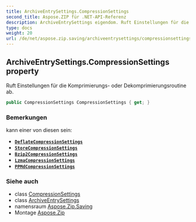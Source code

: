```yaml
---
title: ArchiveEntrySettings.CompressionSettings
second_title: Aspose.ZIP für .NET-API-Referenz
description: ArchiveEntrySettings eigendom. Ruft Einstellungen für die Komprimierungs oder Dekomprimierungsroutine ab.
type: docs
weight: 20
url: /de/net/aspose.zip.saving/archiveentrysettings/compressionsettings/
---
```

## ArchiveEntrySettings.CompressionSettings property

Ruft Einstellungen für die Komprimierungs- oder Dekomprimierungsroutine ab.

```csharp
public CompressionSettings CompressionSettings { get; }
```

### Bemerkungen

kann einer von diesen sein:

* **[`DeflateCompressionSettings`](../../deflatecompressionsettings/)**
* **[`StoreCompressionSettings`](../../storecompressionsettings/)**
* **[`Bzip2CompressionSettings`](../../bzip2compressionsettings/)**
* **[`LzmaCompressionSettings`](../../lzmacompressionsettings/)**
* **[`PPMdCompressionSettings`](../../ppmdcompressionsettings/)**

### Siehe auch

* class [CompressionSettings](../../compressionsettings/)
* class [ArchiveEntrySettings](../)
* namensraum [Aspose.Zip.Saving](../../archiveentrysettings/)
* Montage [Aspose.Zip](../../../)


